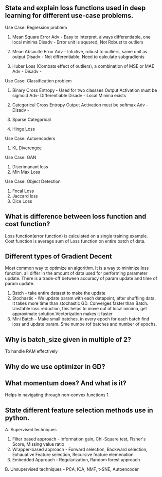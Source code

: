 ## State and explain loss functions used in deep learning for different use-case problems.
Use Case: Regression problem
1. Mean Square Error
Adv -  Easy to interpret, always differentiable, one local minima
Disadv - Error unit is squared, Not Robust to outliers

2. Mean Absoulte Error
Adv - Intuitive, robust to outliers, same unit as output
Disadv - Not differentiable, Need to calculate subgradients

3. Huber Loss (Combats effect of outliers), a combination of MSE or MAE
Adv - 
Disadv - 

Use Case: Classification problem
1. Binary Cross Entropy - Used for two classses
Output Activation must be sigmoid
Adv-  Differentiable
Disadv - Local Minima exists

2. Categorical Cross Entropy
Output Activation must be softmax
Adv - 
Disadv - 

3. Sparse Categorical
4. Hinge Loss

Use Case: Autoencoders
1. KL Diverengce

Use Case: GAN
1. Discrimanant loss
2. Min Max Loss


Use Case: Object Detection
1. Focal Loss
2. Jaccard loss
3. Dice Loss

## What is difference between loss function and cost function?
Loss function(error function) is calculated on a single training example.
Cost function is average sum of Loss function on entire batch of data.

## Different types of Gradient Decent
Most common way to optimize an algorithm. It is a way to minimize loss function.
all differ in the amount of data used for performing parameter update. There is a trade-off between accuracy of param update and time of param update.

1. Batch -  take entire dataset to make the update
2. Stochastic - We update param with each datapoint, after shuffling data. It takes more time than stochastic GD. Converges faster than Batch. Unstable loss reduction, this helps to move out of local minima, get approximate solution.Vectorization makes it faster
3. Mini Batch - Make small batches, in every epoch for each batch find loss and update param. Sme numbe rof batches and number of epochs.


## Why is batch_size given in multiple of 2?
To handle RAM effectively

## Why do we use optimizer in GD?

## What momentum does? And what is it?
Helps in navigating through non-convex functions
1. 

## State different feature selection methods use in python.
A. Supervised techniques
1. Filter based approach - Information gain, Chi-Square test, Fisher's Score, Missing value ratio
2. Wrapper-based approach - Forward selection, Backward selection, Exhauative Feature selection, Recursive feature elemenation
3. Embedded Approach - Regularization, Random forest approach

B. Unsupervised techniques - PCA, ICA, NMF, t-SNE, Autoencoder



